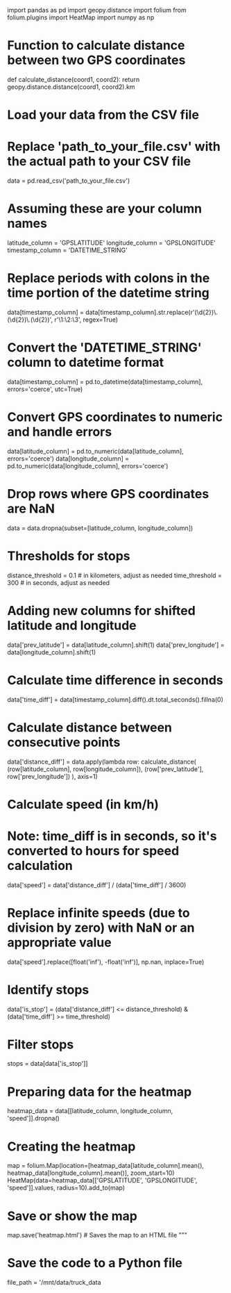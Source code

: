 import pandas as pd
import geopy.distance
import folium
from folium.plugins import HeatMap
import numpy as np

# Function to calculate distance between two GPS coordinates
def calculate_distance(coord1, coord2):
    return geopy.distance.distance(coord1, coord2).km

# Load your data from the CSV file
# Replace 'path_to_your_file.csv' with the actual path to your CSV file
data = pd.read_csv('path_to_your_file.csv')

# Assuming these are your column names
latitude_column = 'GPSLATITUDE'
longitude_column = 'GPSLONGITUDE'
timestamp_column = 'DATETIME_STRING'

# Replace periods with colons in the time portion of the datetime string
data[timestamp_column] = data[timestamp_column].str.replace(r'(\\d{2})\\.(\\d{2})\\.(\\d{2})', r'\\1:\\2:\\3', regex=True)

# Convert the 'DATETIME_STRING' column to datetime format
data[timestamp_column] = pd.to_datetime(data[timestamp_column], errors='coerce', utc=True)

# Convert GPS coordinates to numeric and handle errors
data[latitude_column] = pd.to_numeric(data[latitude_column], errors='coerce')
data[longitude_column] = pd.to_numeric(data[longitude_column], errors='coerce')

# Drop rows where GPS coordinates are NaN
data = data.dropna(subset=[latitude_column, longitude_column])

# Thresholds for stops
distance_threshold = 0.1  # in kilometers, adjust as needed
time_threshold = 300  # in seconds, adjust as needed

# Adding new columns for shifted latitude and longitude
data['prev_latitude'] = data[latitude_column].shift(1)
data['prev_longitude'] = data[longitude_column].shift(1)

# Calculate time difference in seconds
data['time_diff'] = data[timestamp_column].diff().dt.total_seconds().fillna(0)

# Calculate distance between consecutive points
data['distance_diff'] = data.apply(lambda row: calculate_distance(
    (row[latitude_column], row[longitude_column]),
    (row['prev_latitude'], row['prev_longitude'])
), axis=1)

# Calculate speed (in km/h)
# Note: time_diff is in seconds, so it's converted to hours for speed calculation
data['speed'] = data['distance_diff'] / (data['time_diff'] / 3600)

# Replace infinite speeds (due to division by zero) with NaN or an appropriate value
data['speed'].replace([float('inf'), -float('inf')], np.nan, inplace=True)

# Identify stops
data['is_stop'] = (data['distance_diff'] <= distance_threshold) & (data['time_diff'] >= time_threshold)

# Filter stops
stops = data[data['is_stop']]

# Preparing data for the heatmap
heatmap_data = data[[latitude_column, longitude_column, 'speed']].dropna()

# Creating the heatmap
map = folium.Map(location=[heatmap_data[latitude_column].mean(), heatmap_data[longitude_column].mean()], zoom_start=10)
HeatMap(data=heatmap_data[['GPSLATITUDE', 'GPSLONGITUDE', 'speed']].values, radius=10).add_to(map)

# Save or show the map
map.save('heatmap.html')  # Saves the map to an HTML file
"""

# Save the code to a Python file
file_path = '/mnt/data/truck_data
